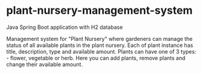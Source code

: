 # plant-nursery-management-system

Java Spring Boot application with H2 database

Management system for "Plant Nursery" where gardeners can manage the status of all available plants in the plant nursery. 
Each of plant instance has title, description, type and available amount. Plants can have one of 3 types: - flower, vegetable or herb.
Here you can add plants, remove plants and change their available amount. 
